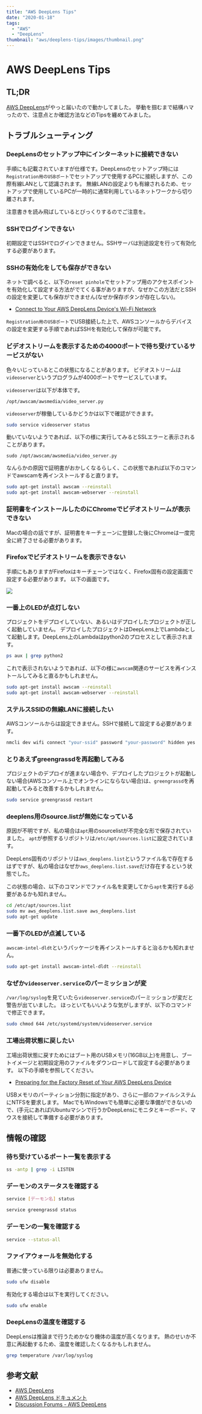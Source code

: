 ```yaml
---
title: "AWS DeepLens Tips"
date: "2020-01-18"
tags:
  - "AWS"
  - "DeepLens"
thumbnail: "aws/deeplens-tips/images/thumbnail.png"
---
```

# AWS DeepLens Tips

## TL;DR

[AWS DeepLens](https://aws.amazon.com/jp/deeplens/)がやっと届いたので動かしてました。
挙動を掴むまで結構ハマったので、注意点とか確認方法などのTipsを纏めてみました。

## トラブルシューティング

### DeepLensのセットアップ中にインターネットに接続できない

手順にも記載されていますが仕様です。DeepLensのセットアップ時には`Registration用のUSBポート`でセットアップで使用するPCに接続しますが、この際有線LANとして認識されます。
無線LANの設定よりも有線されるため、セットアップで使用しているPCが一時的に通常利用しているネットワークから切り離されます。

注意書きを読み飛ばしているとびっくりするのでご注意を。

### SSHでログインできない

初期設定ではSSHでログインできません。SSHサーバは別途設定を行って有効化する必要があります。

### SSHの有効化をしても保存ができない

ネットで調べると、以下の`reset pinhole`でセットアップ用のアクセスポイントを有効化して設定する方法がでてくる事がありますが、なぜかこの方法だとSSHの設定を変更しても保存ができません(なぜか保存ボタンが存在しない)。

* [Connect to Your AWS DeepLens Device's Wi-Fi Network](https://github.com/awsdocs/aws-deeplens-user-guide/blob/master/doc_source/deeplens-getting-started-connect.md)

`Registration用のUSBポート`でUSB接続した上で、AWSコンソールからデバイスの設定を変更する手順であればSSHを有効化して保存が可能です。

### ビデオストリームを表示するための4000ポートで待ち受けているサービスがない

色々いじっているとこの状態になることがあります。
ビデオストリームは`videoserver`というプログラムが4000ポートでサービスしています。

`videoserver`は以下が本体です。

```
/opt/awscam/awsmedia/video_server.py
```

`videoserver`が稼働しているかどうかは以下で確認ができます。

```bash
sudo service videoserver status
```

動いていないようであれば、以下の様に実行してみるとSSLエラーと表示されることがあります。

```
sudo /opt/awscam/awsmedia/video_server.py
```

なんらかの原因で証明書がおかしくなるらしく、この状態であれば以下のコマンドでawscamを再インストールすると直ります。

```bash
sudo apt-get install awscam --reinstall
sudo apt-get install awscam-webserver --reinstall
```

### 証明書をインストールしたのにChromeでビデオストリームが表示できない

Macの場合の話ですが、証明書をキーチェーンに登録した後にChromeは一度完全に終了させる必要があります。

### Firefoxでビデオストリームを表示できない

手順にもありますがFirefoxはキーチェーンではなく、Firefox固有の設定画面で設定する必要があります。
以下の画面です。

![](images/firefox-cert-pref.png)

### 一番上のLEDが点灯しない

プロジェクトをデプロイしていない、あるいはデプロイしたプロジェクトが正しく起動していません。
デプロイしたプロジェクトはDeepLens上でLambdaとして起動します。DeepLens上のLambdaはpython2のプロセスとして表示されます。

```bash
ps aux | grep python2
```

これで表示されないようであれば、以下の様に`awscam`関連のサービスを再インストールしてみると直るかもしれません。


```bash
sudo apt-get install awscam --reinstall
sudo apt-get install awscam-webserver --reinstall
```

### ステルスSSIDの無線LANに接続したい

AWSコンソールからは設定できません。SSHで接続して設定する必要があります。

```bash
nmcli dev wifi connect "your-ssid" password "your-password" hidden yes
```

### とりあえずgreengrassdを再起動してみる

プロジェクトのデプロイが進まない場合や、デプロイしたプロジェクトが起動しない場合(AWSコンソール上でオンラインにならない場合)は、`greengrassd`を再起動してみると改善するかもしれません。

```bash
sudo service greengrassd restart
```

### deeplens用のsource.listが無効になっている

原因が不明ですが、私の場合は`apt`用のsourcelistが不完全な形で保存されていました。
`apt`が参照するリポジトリは`/etc/apt/sources.list`に設定されています。

DeepLens固有のリポジトリは`aws_deeplens.list`というファイル名で存在するはずですが、私の場合はなぜか`aws_deeplens.list.save`だけ存在するという状態でした。

この状態の場合、以下のコマンドでファイル名を変更してから`apt`を実行する必要があるかも知れません。

```bash
cd /etc/apt/sources.list
sudo mv aws_deeplens.list.save aws_deeplens.list
sudo apt-get update
```

### 一番下のLEDが点滅している

`awscam-intel-dldt`というパッケージを再インストールすると治るかも知れません。

```bash
sudo apt-get install awscam-intel-dldt --reinstall
```

### なぜか`videoserver.service`のパーミッションが変

`/var/log/syslog`を見ていたら`videoserver.service`のパーミッションが変だと警告が出ていました。
ほっといてもいいような気がしますが、以下のコマンドで修正できます。

```bash
sudo chmod 644 /etc/systemd/system/videoserver.service
```

### 工場出荷状態に戻したい

工場出荷状態に戻すためにはブート用のUSBメモリ(16GB以上)を用意し、ブートイメージと初期設定用のファイルをダウンロードして設定する必要があります。
以下の手順を参照してください。

* [Preparing for the Factory Reset of Your AWS DeepLens Device](https://docs.aws.amazon.com/deeplens/latest/dg/deeplens-device-factory-reset-preparation.html)

USBメモリのパーティション分割に指定があり、さらに一部のファイルシステムにNTFSを要求します。
MacでもWindowsでも簡単に必要な準備ができないので、(手元にあれば)Ubuntuマシンで行うかDeepLensにモニタとキーボード、マウスを接続して準備する必要があります。

## 情報の確認

### 待ち受けているポート一覧を表示する

```bash
ss -antp | grep -i LISTEN
```

### デーモンのステータスを確認する

```bash
service [デーモン名] status
```

```bash
service greengrassd status
```

### デーモンの一覧を確認する

```bash
service --status-all
```

### ファイアウォールを無効化する

普通に使っている限りは必要ありません。

```bash
sudo ufw disable
```

有効化する場合は以下を実行してください。

```bash
sudo ufw enable
```

### DeepLensの温度を確認する

DeepLensは推論まで行うためかなり機体の温度が高くなります。
熱のせいか不意に再起動するため、温度を確認したくなるかもしれません。

```bash
grep temperature /var/log/syslog
```

## 参考文献

* [AWS DeepLens](https://aws.amazon.com/jp/deeplens/)
* [AWS DeepLens ドキュメント](https://docs.aws.amazon.com/deeplens/index.html)
* [Discussion Forums - AWS DeepLens](https://forums.aws.amazon.com/forum.jspa?forumID=275)